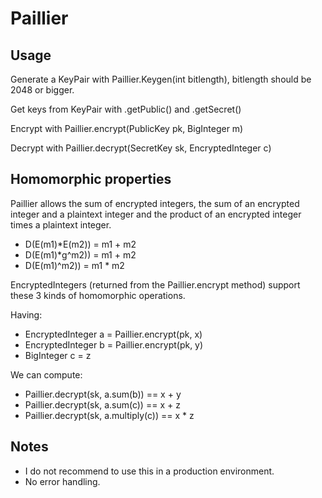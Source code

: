 # Paillier

## Usage
Generate a KeyPair with Paillier.Keygen(int bitlength), bitlength should be 2048 or bigger.

Get keys from KeyPair with .getPublic() and .getSecret()

Encrypt with Paillier.encrypt(PublicKey pk, BigInteger m)

Decrypt with Paillier.decrypt(SecretKey sk, EncryptedInteger c)

## Homomorphic properties
Paillier allows the sum of encrypted integers, the sum of an encrypted integer and a plaintext integer
and the product of an encrypted integer times a plaintext integer.
* D(E(m1)*E(m2)) = m1 + m2
* D(E(m1)*g^m2)) = m1 + m2
* D(E(m1)^m2)) = m1 * m2

EncryptedIntegers (returned from the Paillier.encrypt method) support these 3 kinds of homomorphic
operations.

Having:
* EncryptedInteger a = Paillier.encrypt(pk, x)
* EncryptedInteger b = Paillier.encrypt(pk, y)
* BigInteger c = z

We can compute: 
* Paillier.decrypt(sk, a.sum(b)) == x + y 
* Paillier.decrypt(sk, a.sum(c)) == x + z
* Paillier.decrypt(sk, a.multiply(c)) == x * z

## Notes
* I do not recommend to use this in a production environment.
* No error handling.
